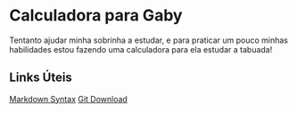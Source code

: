 # Calculadora para Gaby
Tentanto ajudar minha sobrinha a estudar, e para praticar um pouco minhas habilidades
estou fazendo uma calculadora para ela estudar a tabuada!

## Links Úteis
[Markdown Syntax](https://www.markdownguide.org/basic-syntax/)
[Git Download](https://git-scm.com/downloads)
